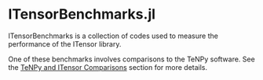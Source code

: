# ITensorBenchmarks.jl

ITensorBenchmarks is a collection of codes used to measure the performance of the ITensor library.

One of these benchmarks involves comparisons to the TeNPy software.
See the [TeNPy and ITensor Comparisons](@ref) section for more details.

